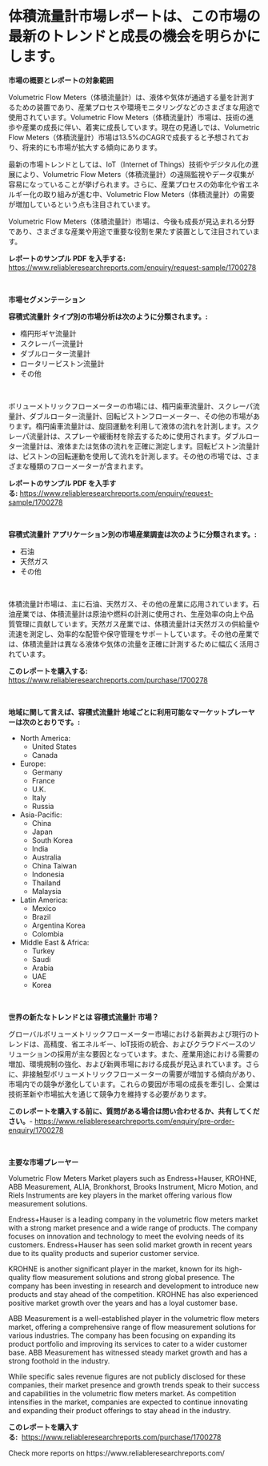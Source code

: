 <p><h1>体積流量計市場レポートは、この市場の最新のトレンドと成長の機会を明らかにします。</h1></p><p><strong>市場の概要とレポートの対象範囲</strong></p>
<p><p>Volumetric Flow Meters（体積流量計）は、液体や気体が通過する量を計測するための装置であり、産業プロセスや環境モニタリングなどのさまざまな用途で使用されています。Volumetric Flow Meters（体積流量計）市場は、技術の進歩や産業の成長に伴い、着実に成長しています。現在の見通しでは、Volumetric Flow Meters（体積流量計）市場は13.5%のCAGRで成長すると予想されており、将来的にも市場が拡大する傾向にあります。</p><p>最新の市場トレンドとしては、IoT（Internet of Things）技術やデジタル化の進展により、Volumetric Flow Meters（体積流量計）の遠隔監視やデータ収集が容易になっていることが挙げられます。さらに、産業プロセスの効率化や省エネルギー化の取り組みが進む中、Volumetric Flow Meters（体積流量計）の需要が増加しているという点も注目されています。</p><p>Volumetric Flow Meters（体積流量計）市場は、今後も成長が見込まれる分野であり、さまざまな産業や用途で重要な役割を果たす装置として注目されています。</p></p>
<p><strong>レポートのサンプル PDF を入手する:</strong> <a href="https://www.reliableresearchreports.com/enquiry/request-sample/1700278">https://www.reliableresearchreports.com/enquiry/request-sample/1700278</a></p>
<p>&nbsp;</p>
<p><strong>市場セグメンテーション</strong></p>
<p><strong>容積式流量計 タイプ別の市場分析は次のように分類されます。:</strong></p>
<p><ul><li>楕円形ギヤ流量計</li><li>スクレーパー流量計</li><li>ダブルローター流量計</li><li>ロータリーピストン流量計</li><li>その他</li></ul></p>
<p>&nbsp;</p>
<p><p>ボリューメトリックフローメーターの市場には、楕円歯車流量計、スクレーパ流量計、ダブルローター流量計、回転ピストンフローメーター、その他の市場があります。楕円歯車流量計は、旋回運動を利用して液体の流れを計測します。スクレーパ流量計は、スプレーや緩衝材を除去するために使用されます。ダブルローター流量計は、液体または気体の流れを正確に測定します。回転ピストン流量計は、ピストンの回転運動を使用して流れを計測します。その他の市場では、さまざまな種類のフローメーターが含まれます。</p></p>
<p><strong>レポートのサンプル PDF を入手する:</strong>&nbsp;<a href="https://www.reliableresearchreports.com/enquiry/request-sample/1700278">https://www.reliableresearchreports.com/enquiry/request-sample/1700278</a></p>
<p>&nbsp;</p>
<p><strong> 容積式流量計 アプリケーション別の市場産業調査は次のように分類されます。:</strong></p>
<p><ul><li>石油</li><li>天然ガス</li><li>その他</li></ul></p>
<p>&nbsp;</p>
<p><p>体積流量計市場は、主に石油、天然ガス、その他の産業に応用されています。石油産業では、体積流量計は原油や燃料の計測に使用され、生産効率の向上や品質管理に貢献しています。天然ガス産業では、体積流量計は天然ガスの供給量や流速を測定し、効率的な配管や保守管理をサポートしています。その他の産業では、体積流量計は異なる液体や気体の流量を正確に計測するために幅広く活用されています。</p></p>
<p><strong>このレポートを購入する:</strong>&nbsp; <a href="https://www.reliableresearchreports.com/purchase/1700278">https://www.reliableresearchreports.com/purchase/1700278</a></p>
<p>&nbsp;</p>
<p><strong>地域に関して言えば、容積式流量計 地域ごとに利用可能なマーケットプレーヤーは次のとおりです。:</strong></p>
<p><ul>
    <li>
        North America:
        <ul>
            <li>United States</li>
            <li>Canada</li>
        </ul>
    </li>
    <li>
        Europe:
        <ul>
            <li>Germany</li>
            <li>France</li>
            <li>U.K.</li>
            <li>Italy</li>
            <li>Russia</li>
        </ul>
    </li>
    <li>
        Asia-Pacific:
        <ul>
            <li>China</li>
            <li>Japan</li>
            <li>South Korea</li>
            <li>India</li>
            <li>Australia</li>
            <li>China Taiwan</li>
            <li>Indonesia</li>
            <li>Thailand</li>
            <li>Malaysia</li>
        </ul>
    </li>
    <li>
        Latin America:
        <ul>
            <li>Mexico</li>
            <li>Brazil</li>
            <li>Argentina Korea</li>
            <li>Colombia</li>
        </ul>
    </li>
    <li>
        Middle East & Africa:
        <ul>
            <li>Turkey</li>
            <li>Saudi</li>
            <li>Arabia</li>
            <li>UAE</li>
            <li>Korea</li>
        </ul>
    </li>
    </ul></p>
<p>&nbsp;</p>
<p><strong>世界の新たなトレンドとは 容積式流量計 市場？</strong></p>
<p><p>グローバルボリューメトリックフローメーター市場における新興および現行のトレンドは、高精度、省エネルギー、IoT技術の統合、およびクラウドベースのソリューションの採用が主な要因となっています。また、産業用途における需要の増加、環境規制の強化、および新興市場における成長が見込まれています。さらに、非接触型ボリューメトリックフローメーターの需要が増加する傾向があり、市場内での競争が激化しています。これらの要因が市場の成長を牽引し、企業は技術革新や市場拡大を通じて競争力を維持する必要があります。</p></p>
<p><strong>このレポートを購入する前に、質問がある場合は問い合わせるか、共有してください。</strong>- <a href="https://www.reliableresearchreports.com/enquiry/pre-order-enquiry/1700278">https://www.reliableresearchreports.com/enquiry/pre-order-enquiry/1700278</a></p>
<p>&nbsp;</p>
<p><strong>主要な市場プレーヤー</strong></p>
<p><p>Volumetric Flow Meters Market players such as Endress+Hauser, KROHNE, ABB Measurement, ALIA, Bronkhorst, Brooks Instrument, Micro Motion, and Riels Instruments are key players in the market offering various flow measurement solutions.</p><p>Endress+Hauser is a leading company in the volumetric flow meters market with a strong market presence and a wide range of products. The company focuses on innovation and technology to meet the evolving needs of its customers. Endress+Hauser has seen solid market growth in recent years due to its quality products and superior customer service.</p><p>KROHNE is another significant player in the market, known for its high-quality flow measurement solutions and strong global presence. The company has been investing in research and development to introduce new products and stay ahead of the competition. KROHNE has also experienced positive market growth over the years and has a loyal customer base.</p><p>ABB Measurement is a well-established player in the volumetric flow meters market, offering a comprehensive range of flow measurement solutions for various industries. The company has been focusing on expanding its product portfolio and improving its services to cater to a wider customer base. ABB Measurement has witnessed steady market growth and has a strong foothold in the industry.</p><p>While specific sales revenue figures are not publicly disclosed for these companies, their market presence and growth trends speak to their success and capabilities in the volumetric flow meters market. As competition intensifies in the market, companies are expected to continue innovating and expanding their product offerings to stay ahead in the industry.</p></p>
<p><strong>このレポートを購入する:</strong>&nbsp;&nbsp;<a href="https://www.reliableresearchreports.com/purchase/1700278">https://www.reliableresearchreports.com/purchase/1700278</a></p>
<p>Check more reports on https://www.reliableresearchreports.com/</p>